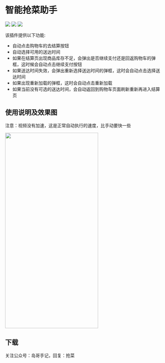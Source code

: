 # 智能抢菜助手

<p>
<img src="https://app.travis-ci.com/logan62334/jarvis-android-agent.svg">
<img src="https://img.shields.io/github/v/release/logan62334/jarvis-android-agent?include_prereleases">
<img src="https://img.shields.io/github/downloads/logan62334/jarvis-android-agent/total">
</p>

该插件提供以下功能:
- 自动点击购物车的去结算按钮
- 自动选择可用的送达时间
- 如果在结算页出现商品库存不足，会弹出是否继续支付还是回返购物车的弹框，这时候会自动点击继续支付按钮
- 如果送达时间失效，会弹出重新选择送达时间的弹框，这时会自动点击选择送达时间
- 如果出现重新加载的弹框，这时会自动点击重新加载
- 如果当前没有可选的送达时间，会自动返回到购物车页面刷新重新再进入结算页

## 使用说明及效果图

注意：视频没有加速，这是正常自动执行的速度，比手动要快一些

<img src="demo.gif" width="300" height="630">

## 下载

关注公众号：岛哥手记，回复：抢菜
